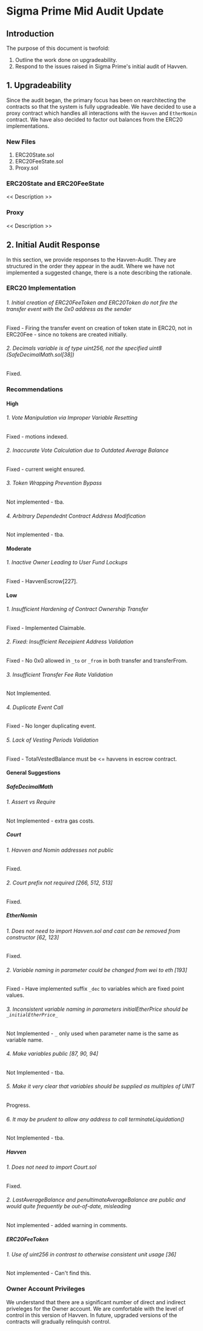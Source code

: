 # Sigma Prime Mid Audit Update #

## Introduction ##
The purpose of this document is twofold:
1. Outline the work done on upgradeability.
2. Respond to the issues raised in Sigma Prime's initial audit of Havven.

## 1. Upgradeability ##

Since the audit began, the primary focus has been on rearchitecting the contracts so that the system is fully upgradeable. We have decided to use a proxy contract which handles all interactions with the `Havven` and `EtherNomin` contract. We have also decided to factor out balances from the ERC20 implementations.

### New Files ###

1. ERC20State.sol
2. ERC20FeeState.sol
3. Proxy.sol

### ERC20State and ERC20FeeState ###

<< Description >>

### Proxy ###

<< Description >>

## 2. Initial Audit Response ##

In this section, we provide responses to the Havven-Audit. They are structured in the order they appear in the audit. Where we have not implemented a suggested change, there is a note describing the rationale.

### ERC20 Implementation ###

###### 1. Initial creation of ERC20FeeToken and ERC20Token do not fire the transfer event with the 0x0 address as the sender ######
Fixed - Firing the transfer event on creation of token state in ERC20, not in ERC20Fee - since no tokens are created initially.
###### 2. Decimals variable is of type uint256, not the specified uint8 (SafeDecimalMath.sol[38]) ######
Fixed.

### Recommendations ###

#### High ####

###### 1. Vote Manipulation via Improper Variable Resetting ######
Fixed - motions indexed.
###### 2. Inaccurate Vote Calculation due to Outdated Average Balance ######
Fixed - current weight ensured.
###### 3. Token Wrapping Prevention Bypass ######
Not implemented - tba.
###### 4. Arbitrary Dependednt Contract Address Modification ######
Not implemented - tba.

#### Moderate ####

###### 1. Inactive Owner Leading to User Fund Lockups ######
Fixed - HavvenEscrow[227].

#### Low ####

###### 1. Insufficient Hardening of Contract Ownership Transfer ######
Fixed - Implemented Claimable.
###### 2. Fixed: Insufficient Receipient Address Validation ######
Fixed - No 0x0 allowed in `_to` or `_from` in both transfer and transferFrom.
###### 3. Insufficient Transfer Fee Rate Validation ######
Not Implemented.
###### 4. Duplicate Event Call ######
Fixed - No longer duplicating event.
###### 5. Lack of Vesting Periods Validation ######
Fixed - TotalVestedBalance must be <= havvens in escrow contract.

#### General Suggestions ####

##### SafeDecimalMath #####

###### 1. Assert vs Require ######
Not Implemented - extra gas costs.

##### Court #####

###### 1. Havven and Nomin addresses not public ######
Fixed.
###### 2. Court prefix not required [266, 512, 513] ######
Fixed.

##### EtherNomin #####

###### 1. Does not need to import Havven.sol and cast can be removed from constructor [62, 123] ######
Fixed.
###### 2. Variable naming in parameter could be changed from wei to eth [193] ######
Fixed - Have implemented suffix `_dec` to variables which are fixed point values.
###### 3. Inconsistent variable naming in parameters initialEtherPrice should be `_initialEtherPrice_` ######
Not Implemented - `_` only used when parameter name is the same as variable name.
###### 4. Make variables public [87, 90, 94] ######
Not Implemented - tba.
###### 5. Make it very clear that variables should be supplied as multiples of UNIT ######
Progress.
###### 6. It may be prudent to allow any address to call terminateLiquidation() ######
Not Implemented - tba.

##### Havven #####

###### 1. Does not need to import Court.sol ######
Fixed.
###### 2. LastAverageBalance and penultimateAverageBalance are public and would quite frequently be out-of-date, misleading ######
Not implemented - added warning in comments.

##### ERC20FeeToken #####

###### 1. Use of uint256 in contrast to otherwise consistent unit usage [36] ######
Not implemented - Can't find this.

### Owner Account Privileges ###

We understand that there are a significant number of direct and indirect priveleges for the Owner account. We are comfortable with the level of control in this version of Havven. In future, upgraded versions of the contracts will gradually relinquish control.